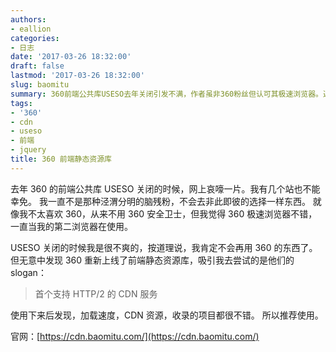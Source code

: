 ```yaml
---
authors:
- eallion
categories:
- 日志
date: '2017-03-26 18:32:00'
draft: false
lastmod: '2017-03-26 18:32:00'
slug: baomitu
summary: 360前端公共库USESO去年关闭引发不满，作者虽非360粉丝但认可其极速浏览器。近期360推出支持HTTP/2的新CDN服务，实测加载速度、资源覆盖和项目收录表现优秀，推荐使用新服务cdn.baomitu.com。
tags:
- '360'
- cdn
- useso
- 前端
- jquery
title: 360 前端静态资源库
---
```


去年 360 的前端公共库 USESO 关闭的时候，网上哀嚎一片。我有几个站也不能幸免。
我一直不是那种泾渭分明的脑残粉，不会去非此即彼的选择一样东西。
就像我不太喜欢 360，从来不用 360 安全卫士，但我觉得 360 极速浏览器不错，一直当我的第二浏览器在使用。

USESO 关闭的时候我是很不爽的，按道理说，我肯定不会再用 360 的东西了。
但无意中发现 360 重新上线了前端静态资源库，吸引我去尝试的是他们的 slogan：

> 首个支持 HTTP/2 的 CDN 服务

使用下来后发现，加载速度，CDN 资源，收录的项目都很不错。
所以推荐使用。

官网：[https://cdn.baomitu.com/](https://cdn.baomitu.com/)